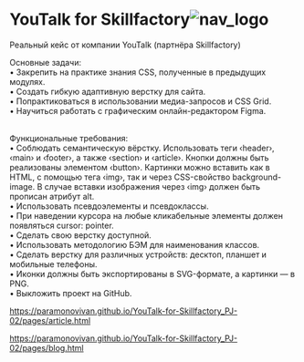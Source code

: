 # YouTalk for Skillfactory![nav_logo](https://github.com/ParamonovIvan/YouTalk-for-Skillfactory_PJ-02/assets/131868856/b3a2e630-e58d-42a5-a1c5-a42f61925966)

Реальный кейс от компании YouTalk (партнёра Skillfactory)

Основные задачи:</br>
• Закрепить на практике знания CSS, полученные в предыдущих модулях.</br>
• Создать гибкую адаптивную верстку для сайта.</br>
• Попрактиковаться в использовании медиа-запросов и CSS Grid.</br>
• Научиться работать с графическим онлайн-редактором Figma.</br></br>

Функциональные требования:</br>
• Соблюдать семантическую вёрстку. Использовать теги &#8249;header&#8250;, &#8249;main&#8250; и &#8249;footer&#8250;, а также &#8249;section&#8250; и &#8249;article&#8250;. Кнопки должны быть реализованы элементом &#8249;button&#8250;. Картинки можно вставить как в HTML, с помощью тега &#8249;img&#8250;, так и через CSS-свойство background-image. В случае вставки изображения через &#8249;img&#8250; должен быть прописан атрибут alt.</br>
• Использовать псевдоэлементы и псевдоклассы.</br>
• При наведении курсора на любые кликабельные элементы должен появляться cursor: pointer.</br>
• Сделать свою верстку доступной.</br>
• Использовать методологию БЭМ для наименования классов.</br>
• Сделать верстку для различных устройств: десктоп, планшет и мобильные телефоны.</br>
• Иконки должны быть экспортированы в SVG-формате, а картинки — в PNG.</br>
• Выкложить проект на GitHub.</br>

https://paramonovivan.github.io/YouTalk-for-Skillfactory_PJ-02/pages/article.html

https://paramonovivan.github.io/YouTalk-for-Skillfactory_PJ-02/pages/blog.html
